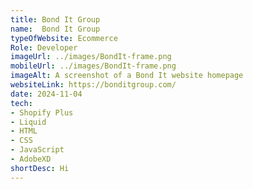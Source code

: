 ```yaml
---
title: Bond It Group
name:  Bond It Group
typeOfWebsite: Ecommerce
Role: Developer
imageUrl: ../images/BondIt-frame.png
mobileUrl: ../images/BondIt-frame.png
imageAlt: A screenshot of a Bond It website homepage
websiteLink: https://bonditgroup.com/
date: 2024-11-04
tech:
- Shopify Plus
- Liquid
- HTML
- CSS
- JavaScript
- AdobeXD
shortDesc: Hi 
---
```


